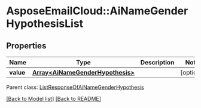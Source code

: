 # AsposeEmailCloud::AiNameGenderHypothesisList
## Properties
Name | Type | Description | Notes
------------ | ------------- | ------------- | -------------
**value** | [**Array&lt;AiNameGenderHypothesis&gt;**](AiNameGenderHypothesis.md) |  | [optional] 

 Parent class: [ListResponseOfAiNameGenderHypothesis](ListResponseOfAiNameGenderHypothesis.md)

[[Back to Model list]](Models.md) [[Back to README]](README.md)



